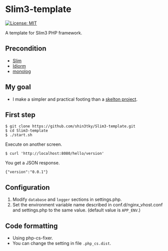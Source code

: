 # Slim3-template
[![License: MIT](https://img.shields.io/badge/License-MIT-yellow.svg)](https://opensource.org/licenses/MIT)

A template for Slim3 PHP framework.

## Precondition

- [Slim](https://www.slimframework.com)
- [Idiorm](http://j4mie.github.io/idiormandparis/)
- [monolog](https://seldaek.github.io/monolog/)


## My goal

- I make a simpler and practical footing than a [skelton project](https://github.com/slimphp/Slim-Skeleton).


## First step

~~~
$ git clone https://github.com/shin3tky/Slim3-template.git
$ cd Slim3-template
$ ./start.sh
~~~

Execute on another screen.

~~~
$ curl 'http://localhost:8080/hello/version'
~~~

You get a JSON response.

~~~
{"version":"0.0.1"}
~~~


## Configuration

1. Modify `database` and `logger` sections in settings.php.
2. Set the environment variable name described in conf.d/nginx_vhost.conf and settings.php to the same value. (default value is `APP_ENV`.)


## Code formatting

- Using php-cs-fixer.
- You can change the setting in file `.php_cs.dist`.
